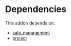 # Dependencies

This addon depends on:

- [sale_management](https://github.com/bringout/oca-ocb-sale/tree/d85ae419535f3bb204d666806d83849c7cf0b3b0/odoo-bringout-oca-ocb-sale_management)
- [project](https://github.com/bringout/oca-ocb-project/tree/b274636f3c96bbfe6c249bb36d4e102bcda60825/odoo-bringout-oca-ocb-project)
